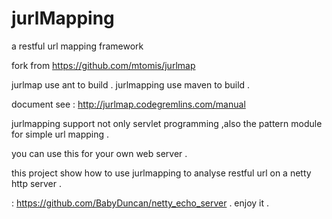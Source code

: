 jurlMapping
===========

a restful url mapping framework

fork from https://github.com/mtomis/jurlmap 

jurlmap use ant to build . jurlmapping use maven to build .

document see : http://jurlmap.codegremlins.com/manual 

jurlmapping support not only servlet programming ,also the pattern module for simple url mapping .

you can use this for your own web server . 

this project show how to use jurlmapping to analyse  restful url on a netty http server .

:  https://github.com/BabyDuncan/netty_echo_server . enjoy it  .

